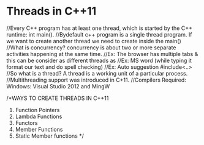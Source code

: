 # Threads in C++11
//Every C++ program has at least one thread, which is started by the C++ runtime: int main(). 
//Bydefault c++ program is a single thread program. If we want to create another thread we need to create inside the main()
//What is concurrency? concurrency is about two or more separate activities happening at the same time.
//Ex: The browser has multiple tabs & this can be consider as different threads as 
//Ex: MS word (while typing it format our text and do spell checking)
//Ex: Auto suggestion #include<..>
//So what is a thread? A thread is a working unit of a particular process.
//Multithreading support was introduced in C+11.
//Compilers Required:  Windows: Visual Studio 2012 and MingW


/*WAYS TO CREATE THREADS IN C++11
1. Function Pointers
2. Lambda Functions
3. Functors
4. Member Functions
5. Static Member functions */
